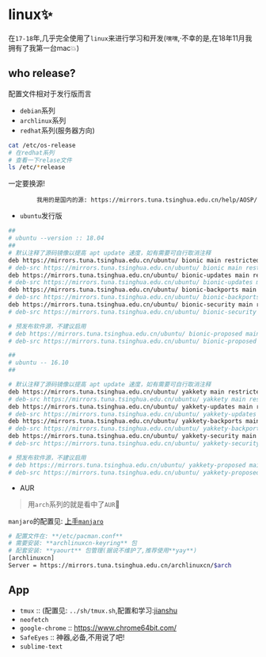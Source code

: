 # linux✨
在`17-18`年,几乎完全使用了`linux`来进行学习和开发(`嘿嘿`,·不幸的是,在18年11月我拥有了我第一台mac💥)

## who release?
配置文件相对于发行版而言
- `debian`系列
- `archlinux`系列
- `redhat`系列(服务器方向)

```bash
cat /etc/os-release
# 在redhat系列
# 查看一下relase文件
ls /etc/*release
```
一定要换源!

			我用的是国内的源: https://mirrors.tuna.tsinghua.edu.cn/help/AOSP/

- `ubuntu`发行版
```bash
##
# ubuntu --version :: 18.04
##
# 默认注释了源码镜像以提高 apt update 速度，如有需要可自行取消注释
deb https://mirrors.tuna.tsinghua.edu.cn/ubuntu/ bionic main restricted universe multiverse
# deb-src https://mirrors.tuna.tsinghua.edu.cn/ubuntu/ bionic main restricted universe multiverse
deb https://mirrors.tuna.tsinghua.edu.cn/ubuntu/ bionic-updates main restricted universe multiverse
# deb-src https://mirrors.tuna.tsinghua.edu.cn/ubuntu/ bionic-updates main restricted universe multiverse
deb https://mirrors.tuna.tsinghua.edu.cn/ubuntu/ bionic-backports main restricted universe multiverse
# deb-src https://mirrors.tuna.tsinghua.edu.cn/ubuntu/ bionic-backports main restricted universe multiverse
deb https://mirrors.tuna.tsinghua.edu.cn/ubuntu/ bionic-security main restricted universe multiverse
# deb-src https://mirrors.tuna.tsinghua.edu.cn/ubuntu/ bionic-security main restricted universe multiverse

# 预发布软件源，不建议启用
# deb https://mirrors.tuna.tsinghua.edu.cn/ubuntu/ bionic-proposed main restricted universe multiverse
# deb-src https://mirrors.tuna.tsinghua.edu.cn/ubuntu/ bionic-proposed main restricted universe multiverse

##
# ubuntu -- 16.10
##

# 默认注释了源码镜像以提高 apt update 速度，如有需要可自行取消注释
deb https://mirrors.tuna.tsinghua.edu.cn/ubuntu/ yakkety main restricted universe multiverse
# deb-src https://mirrors.tuna.tsinghua.edu.cn/ubuntu/ yakkety main restricted universe multiverse
deb https://mirrors.tuna.tsinghua.edu.cn/ubuntu/ yakkety-updates main restricted universe multiverse
# deb-src https://mirrors.tuna.tsinghua.edu.cn/ubuntu/ yakkety-updates main restricted universe multiverse
deb https://mirrors.tuna.tsinghua.edu.cn/ubuntu/ yakkety-backports main restricted universe multiverse
# deb-src https://mirrors.tuna.tsinghua.edu.cn/ubuntu/ yakkety-backports main restricted universe multiverse
deb https://mirrors.tuna.tsinghua.edu.cn/ubuntu/ yakkety-security main restricted universe multiverse
# deb-src https://mirrors.tuna.tsinghua.edu.cn/ubuntu/ yakkety-security main restricted universe multiverse

# 预发布软件源，不建议启用
# deb https://mirrors.tuna.tsinghua.edu.cn/ubuntu/ yakkety-proposed main restricted universe multiverse
# deb-src https://mirrors.tuna.tsinghua.edu.cn/ubuntu/ yakkety-proposed main restricted universe multiverse
```

- AUR
> 用`arch`系列的就是看中了`AUR`👀

`manjaro`的配置见: [上手`manjaro`](https://github.com/d1y/MoePiku/issues/15)

```bash
# 配置文件在: **/etc/pacman.conf**
# 需要安装: **archlinuxcn-keyring** 包
# 配套安装: **yaourt** 包管理(据说不维护了,推荐使用**yay**)
[archlinuxcn]
Server = https://mirrors.tuna.tsinghua.edu.cn/archlinuxcn/$arch
```

## App
- `tmux` :: (配置见: `../sh/tmux.sh`,配置和学习:[jianshu](https://www.jianshu.com/p/c217318a9380)
- `neofetch`
- `google-chrome` :: https://www.chrome64bit.com/
- `SafeEyes` :: 神器,必备,不用说了吧!
- `sublime-text`

